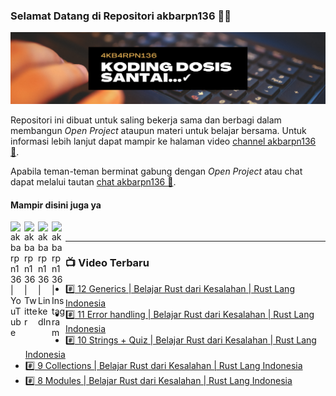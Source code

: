### Selamat Datang di Repositori akbarpn136 🙏🏻

![akbarpn136](4kb4rpn136.png)

Repositori ini dibuat untuk saling bekerja sama dan berbagi dalam membangun _Open Project_ ataupun materi untuk belajar 
bersama. Untuk informasi lebih lanjut dapat mampir ke halaman video 
[channel akbarpn136 🎥](https://youtube.com/user/akbarpn136).

Apabila teman-teman berminat gabung dengan _Open Project_ atau chat dapat melalui tautan 
[chat akbarpn136 💬](https://discord.gg/7dTG9sg).

#### Mampir disini juga ya
[<img align="left" alt="akbarpn136 | YouTube" width="22px" src="https://cdn.jsdelivr.net/npm/simple-icons@v3/icons/youtube.svg" />][youtube]
[<img align="left" alt="akbarpn136 | Twitter" width="22px" src="https://cdn.jsdelivr.net/npm/simple-icons@v3/icons/twitter.svg" />][twitter]
[<img align="left" alt="akbarpn136 | LinkedIn" width="22px" src="https://cdn.jsdelivr.net/npm/simple-icons@v3/icons/linkedin.svg" />][linkedin]
[<img align="left" alt="akbarpn136 | Instagram" width="22px" src="https://cdn.jsdelivr.net/npm/simple-icons@v3/icons/instagram.svg" />][instagram]

[twitter]: https://twitter.com/akbarpn136
[youtube]: https://www.youtube.com/user/akbarpn136
[instagram]: https://instagram.com/akbarpn136
[linkedin]: https://www.linkedin.com/in/arizal-akbar-zikri-63461458/

<br />

---

### 📺 Video Terbaru
<!-- YOUTUBE:START -->
- [#️⃣ 12 Generics | Belajar Rust dari Kesalahan | Rust Lang Indonesia](https://www.youtube.com/watch?v=ASYLKroUogI)
- [#️⃣ 11 Error handling | Belajar Rust dari Kesalahan | Rust Lang Indonesia](https://www.youtube.com/watch?v=4GhwUAI1RYA)
- [#️⃣ 10 Strings + Quiz | Belajar Rust dari Kesalahan | Rust Lang Indonesia](https://www.youtube.com/watch?v=L0otLH_qz9M)
- [#️⃣ 9 Collections | Belajar Rust dari Kesalahan | Rust Lang Indonesia](https://www.youtube.com/watch?v=J109nisSkgg)
- [#️⃣ 8 Modules | Belajar Rust dari Kesalahan | Rust Lang Indonesia](https://www.youtube.com/watch?v=bDCA4mpOMDM)
<!-- YOUTUBE:END -->

